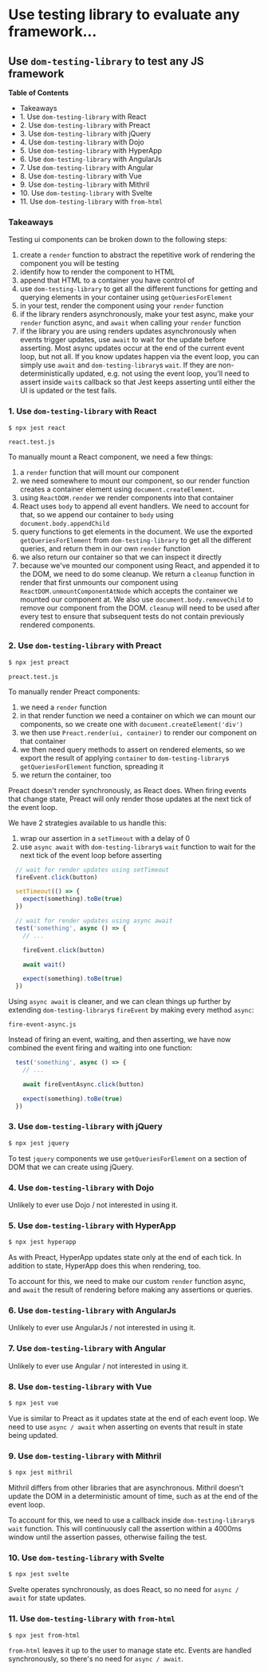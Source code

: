 # Use testing library to evaluate any framework...

## Use `dom-testing-library` to test any JS framework

**Table of Contents**

* Takeaways
* 1\. Use `dom-testing-library` with React
* 2\. Use `dom-testing-library` with Preact
* 3\. Use `dom-testing-library` with jQuery
* 4\. Use `dom-testing-library` with Dojo
* 5\. Use `dom-testing-library` with HyperApp
* 6\. Use `dom-testing-library` with AngularJs
* 7\. Use `dom-testing-library` with Angular
* 8\. Use `dom-testing-library` with Vue
* 9\. Use `dom-testing-library` with Mithril
* 10\. Use `dom-testing-library` with Svelte
* 11\. Use `dom-testing-library` with `from-html`

### Takeaways

Testing ui components can be broken down to the following steps:

1. create a `render` function to abstract the repetitive work of rendering the component you will be testing
2. identify how to render the component to HTML
3. append that HTML to a container you have control of
4. use `dom-testing-library` to get all the different functions for getting and querying elements in your container using `getQueriesForElement`
5. in your test, render the component using your `render` function
6. if the library renders asynchronously, make your test async, make your `render` function async, and `await` when calling your `render` function
7. if the library you are using renders updates asynchronously when events trigger updates, use `await` to wait for the update before asserting. Most async updates occur at the end of the current event loop, but not all. If you know updates happen via the event loop, you can simply use `await` and `dom-testing-library`s `wait`. If they are non-deterministically updated, e.g. not using the event loop, you'll need to assert inside `wait`s callback so that Jest keeps asserting until either the UI is updated or the test fails.

### 1. Use `dom-testing-library` with React

```bash
$ npx jest react
```

`react.test.js`

To manually mount a React component, we need a few things:

1. a `render` function that will mount our component
2. we need somewhere to mount our component, so our render function creates a container element using `document.createElement`.
3. using `ReactDOM.render` we render components into that container
4. React uses `body` to append all event handlers. We need to account for that, so we append our container to `body` using `document.body.appendChild`
5. query functions to get elements in the document. We use the exported `getQueriesForElement` from `dom-testing-library` to get all the different queries, and return them in our own `render` function
6. we also return our container so that we can inspect it directly
7. because we've mounted our component using React, and appended it to the DOM, we need to do some cleanup. We return a `cleanup` function in render that first unmounts our component using `ReactDOM.unmountComponentAtNode` which accepts the container we mounted our component at. We also use `document.body.removeChild` to remove our component from the DOM. `cleanup` will need to be used after every test to ensure that subsequent tests do not contain previously rendered components.

### 2. Use `dom-testing-library` with Preact

```bash
$ npx jest preact
```

`preact.test.js`

To manually render Preact components:

1. we need a `render` function
2. in that render function we need a container on which we can mount our components, so we create one with `document.createElement('div')`
3. we then use `Preact.render(ui, container)` to render our component on that container
4. we then need query methods to assert on rendered elements, so we export the result of applying `container` to `dom-testing-library`s `getQueriesForElement` function, spreading it
5. we return the container, too

Preact doesn't render synchronously, as React does. When firing events that change state, Preact will only render those updates at the next tick of the event loop.

We have 2 strategies available to us handle this:

1. wrap our assertion in a `setTimeout` with a delay of 0
2. use `async await` with `dom-testing-library`s `wait` function to wait for the next tick of the event loop before asserting

```javascript
  // wait for render updates using setTimeout
  fireEvent.click(button)

  setTimeout(() => {
    expect(something).toBe(true)
  })
```

```javascript
  // wait for render updates using async await
  test('something', async () => {
    // ...

    fireEvent.click(button)

    await wait()

    expect(something).toBe(true)
  })
```

Using `async await` is cleaner, and we can clean things up further by extending `dom-testing-library`s `fireEvent` by making every method `async`:

`fire-event-async.js`

Instead of firing an event, waiting, and then asserting, we have now combined the event firing and waiting into one function:

```javascript
  test('something', async () => {
    // ...

    await fireEventAsync.click(button)

    expect(something).toBe(true)
  })
```

### 3. Use `dom-testing-library` with jQuery

```bash
$ npx jest jquery
```

To test `jquery` components we use `getQueriesForElement` on a section of DOM that we can create using jQuery.

### 4. Use `dom-testing-library` with Dojo

Unlikely to ever use Dojo / not interested in using it.

### 5. Use `dom-testing-library` with HyperApp

```bash
$ npx jest hyperapp
```

As with Preact, HyperApp updates state only at the end of each tick. In addition to state, HyperApp does this when rendering, too.

To account for this, we need to make our custom `render` function async, and `await` the result of rendering before making any assertions or queries.

### 6. Use `dom-testing-library` with AngularJs

Unlikely to ever use AngularJs / not interested in using it.

### 7. Use `dom-testing-library` with Angular

Unlikely to ever use Angular / not interested in using it.

### 8. Use `dom-testing-library` with Vue

```bash
$ npx jest vue
```

Vue is similar to Preact as it updates state at the end of each event loop. We need to use `async / await` when asserting on events that result in state being updated.

### 9. Use `dom-testing-library` with Mithril

```bash
$ npx jest mithril
```

Mithril differs from other libraries that are asynchronous. Mithril doesn't update the DOM in a deterministic amount of time, such as at the end of the event loop.

To account for this, we need to use a callback inside `dom-testing-library`s `wait` function. This will continuously call the assertion within a 4000ms window until the assertion passes, otherwise failing the test.

### 10. Use `dom-testing-library` with Svelte

```bash
$ npx jest svelte
```

Svelte operates synchronously, as does React, so no need for `async / await` for state updates.

### 11. Use `dom-testing-library` with `from-html`

```bash
$ npx jest from-html
```

`from-html` leaves it up to the user to manage state etc. Events are handled synchronously, so there's no need for `async / await`.

